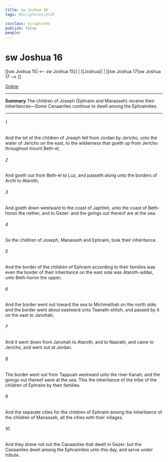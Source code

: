 ```yaml
---
title: sw Joshua 16
tags: #Scriptures\OldT

cssclass: scriptures
publish: false
people:
---
```


# sw Joshua 16
[[sw Joshua 15| <-- sw Joshua 15]] | [[Joshua]] | [[sw Joshua 17|sw Joshua 17 --> ]]

[Online](https://churchofjesuschrist.org/study/scriptures/ot/josh/16?lang=eng)

---
__Summary__
The children of Joseph (Ephraim and Manasseh) receive their inheritances—Some Canaanites continue to dwell among the Ephraimites.

---
###### 1 
And the lot of the children of Joseph fell from Jordan by Jericho, unto the water of Jericho on the east, to the wilderness that goeth up from Jericho throughout mount Beth-el,

###### 2 
And goeth out from Beth-el to Luz, and passeth along unto the borders of Archi to Ataroth,

###### 3 
And goeth down westward to the coast of Japhleti, unto the coast of Beth-horon the nether, and to Gezer: and the goings out thereof are at the sea.

###### 4 
So the children of Joseph, Manasseh and Ephraim, took their inheritance.

###### 5 
And the border of the children of Ephraim according to their families was  even the border of their inheritance on the east side was Ataroth-addar, unto Beth-horon the upper;

###### 6 
And the border went out toward the sea to Michmethah on the north side; and the border went about eastward unto Taanath-shiloh, and passed by it on the east to Janohah;

###### 7 
And it went down from Janohah to Ataroth, and to Naarath, and came to Jericho, and went out at Jordan.

###### 8 
The border went out from Tappuah westward unto the river Kanah; and the goings out thereof were at the sea. This  the inheritance of the tribe of the children of Ephraim by their families.

###### 9 
And the separate cities for the children of Ephraim  among the inheritance of the children of Manasseh, all the cities with their villages.

###### 10 
And they drave not out the Canaanites that dwelt in Gezer: but the Canaanites dwell among the Ephraimites unto this day, and serve under tribute.

